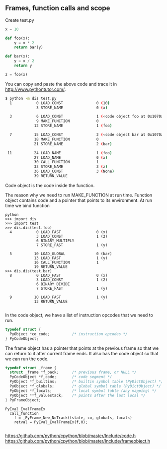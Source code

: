 ## Frames, function calls and scope

Create test.py
```py
x = 10

def foo(x):
    y = x * 2
    return bar(y)

def bar(x):
    y = x / 2
    return y

z = foo(x)
```
You can copy and paste the above code and trace it in http://www.pythontutor.com/.

```bash
$ python -m dis test.py
  1           0 LOAD_CONST               0 (10)
              3 STORE_NAME               0 (x)

  3           6 LOAD_CONST               1 (<code object foo at 0x1070a2630, file "test.py", line 3>)
              9 MAKE_FUNCTION            0
             12 STORE_NAME               1 (foo)

  7          15 LOAD_CONST               2 (<code object bar at 0x1070a2430, file "test.py", line 7>)
             18 MAKE_FUNCTION            0
             21 STORE_NAME               2 (bar)

 11          24 LOAD_NAME                1 (foo)
             27 LOAD_NAME                0 (x)
             30 CALL_FUNCTION            1
             33 STORE_NAME               3 (z)
             36 LOAD_CONST               3 (None)
             39 RETURN_VALUE
```
Code object is the code inside the function. 


The reason why we need to run MAKE_FUNCTION at run time. Function object contains code and a pointer that points to its environment.
At run time we bind function

```py$
python
>>> import dis
>>> import test
>>> dis.dis(test.foo)
  4           0 LOAD_FAST                0 (x)
              3 LOAD_CONST               1 (2)
              6 BINARY_MULTIPLY
              7 STORE_FAST               1 (y)

  5          10 LOAD_GLOBAL              0 (bar)
             13 LOAD_FAST                1 (y)
             16 CALL_FUNCTION            1
             19 RETURN_VALUE
>>> dis.dis(test.bar)
  8           0 LOAD_FAST                0 (x)
              3 LOAD_CONST               1 (2)
              6 BINARY_DIVIDE
              7 STORE_FAST               1 (y)

  9          10 LOAD_FAST                1 (y)
             13 RETURN_VALUE


```

In the code object, we have a list of instruction opcodes that we need to run.
```c
typedef struct {
  PyObject *co_code;          /* instruction opcodes */
} PyCodeObject;
```

The frame object has a pointer that points at the previous frame so that we can return to it after current frame ends. It also has
the code object so that we can run the code.
```c
typedef struct _frame {
  struct _frame *f_back;      /* previous frame, or NULL */
  PyCodeObject *f_code;       /* code segment */
  PyObject *f_builtins;       /* builtin symbol table (PyDictObject) */
  PyObject *f_globals;        /* global symbol table (PyDictObject) */
  PyObject *f_locals;         /* local symbol table (any mapping) */
  PyObject **f_valuestack;    /* points after the last local */
} PyFrameObject;

```

```
PyEval_EvalFrameEx
  call_function
    f = _PyFrame_New_NoTrack(tstate, co, globals, locals)
    retval = PyEval_EvalFrameEx(f,0);
  
```


https://github.com/python/cpython/blob/master/Include/code.h
https://github.com/python/cpython/blob/master/Include/frameobject.h

